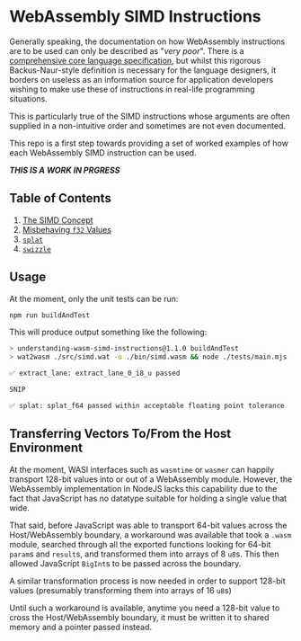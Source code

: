 # WebAssembly SIMD Instructions

Generally speaking, the documentation on how WebAssembly instructions are to be used can only be described as "*very poor*".
There is a [comprehensive core language specification](https://webassembly.github.io/spec/core/), but whilst this rigorous Backus-Naur-style definition is necessary for the language designers, it borders on useless as an information source for application developers wishing to make use these of instructions in real-life programming situations.

This is particularly true of the SIMD instructions whose arguments are often supplied in a non-intuitive order and sometimes are not even documented.

This repo is a first step towards providing a set of worked examples of how each WebAssembly SIMD instruction can be used.

***THIS IS A WORK IN PRGRESS***

## Table of Contents

1. [The SIMD Concept](./docs/simd_concept.md)
1. [Misbehaving `f32` Values](./docs/f32.md)
1. [`splat`](./docs/splat.md)
1. [`swizzle`](./docs/swizzle.md)

## Usage

At the moment, only the unit tests can be run:

```bash
npm run buildAndTest
```

This will produce output something like the following:

```bash
> understanding-wasm-simd-instructions@1.1.0 buildAndTest
> wat2wasm ./src/simd.wat -o ./bin/simd.wasm && node ./tests/main.mjs

✅ extract_lane: extract_lane_0_i8_u passed

SNIP

✅ splat: splat_f64 passed within acceptable floating point tolerance
```

## Transferring Vectors To/From the Host Environment

At the moment, WASI interfaces such as `wasmtime` or `wasmer` can happily transport 128-bit values into or out of a WebAssembly module.
However, the WebAssembly implementation in NodeJS lacks this capability due to the fact that JavaScript has no datatype suitable for holding a single value that wide.

That said, before JavaScript was able to transport 64-bit values across the Host/WebAssembly boundary, a workaround was available that took a `.wasm` module, searched through all the exported functions looking for 64-bit `param`s and `result`s, and transformed them into arrays of 8 `u8`s.
This then allowed JavaScript `BigInt`s to be passed across the boundary.

A similar transformation process is now needed in order to support 128-bit values (presumably transforming them into arrays of 16 `u8`s)

Until such a workaround is available, anytime you need a 128-bit value to cross the Host/WebAssembly boundary, it must be written it to shared memory and a pointer passed instead.
